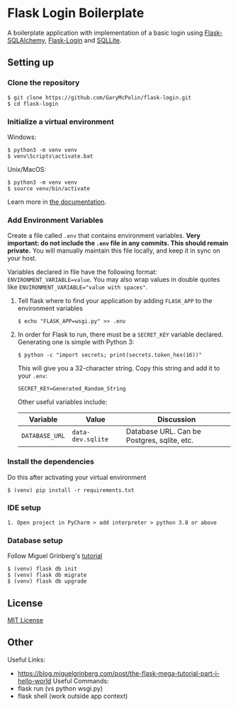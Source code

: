 # Flask Login Boilerplate

A boilerplate application with implementation of a basic login using [Flask-SQLAlchemy](https://flask-sqlalchemy.palletsprojects.com/en/2.x/quickstart/), [Flask-Login](https://flask-login.readthedocs.io/en/latest/) and [SQLLite](https://www.sqlite.org/index.html).




## Setting up

### Clone the repository 

```
$ git clone https://github.com/GaryMcPolin/flask-login.git
$ cd flask-login
```

### Initialize a virtual environment

Windows:
```
$ python3 -m venv venv
$ venv\Scripts\activate.bat
```

Unix/MacOS:
```
$ python3 -m venv venv
$ source venv/bin/activate
```
Learn more in [the documentation](https://docs.python.org/3/library/venv.html#creating-virtual-environments).


### Add Environment Variables

Create a file called `.env` that contains environment variables. **Very important: do not include the `.env` file in any commits. This should remain private.** You will manually maintain this file locally, and keep it in sync on your host.

Variables declared in file have the following format: `ENVIRONMENT_VARIABLE=value`. You may also wrap values in double quotes like `ENVIRONMENT_VARIABLE="value with spaces"`.

1. Tell flask where to find your application by adding `FLASK_APP` to the environment variables
   ```
   $ echo "FLASK_APP=wsgi.py" >> .env
   ```
2. In order for Flask to run, there must be a `SECRET_KEY` variable declared. Generating one is simple with Python 3:

   ```
   $ python -c "import secrets; print(secrets.token_hex(16))"
   ```

   This will give you a 32-character string. Copy this string and add it to your `.env`:

   ```
   SECRET_KEY=Generated_Random_String
   ```
    Other useful variables include:
    
    | Variable        | Value   | Discussion  |
    | --------------- |-------------| -----|
    | `DATABASE_URL`  | `data-dev.sqlite`              | Database URL. Can be Postgres, sqlite, etc. |


### Install the dependencies
Do this after activating your virtual environment
```shell script
$ (venv) pip install -r requirements.txt
```

### IDE setup
    1. Open project in PyCharm > add interpreter > python 3.8 or above

### Database setup
Follow Miguel Grinberg's [tutorial](https://blog.miguelgrinberg.com/post/the-flask-mega-tutorial-part-iv-database)
```shell script
$ (venv) flask db init
$ (venv) flask db migrate
$ (venv) flask db upgrade
```

## License
[MIT License](LICENSE.md)


## Other
Useful Links:
- https://blog.miguelgrinberg.com/post/the-flask-mega-tutorial-part-i-hello-world
Useful Commands:
- flask run (vs python wsgi.py)
- flask shell (work outside app context)
